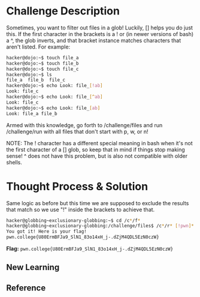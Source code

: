 # Challenge Description
Sometimes, you want to filter out files in a glob! Luckily, [] helps you do just this. If the first character in the brackets is a ! or (in newer versions of bash) a ^, the glob inverts, and that bracket instance matches characters that aren't listed. For example:
```bash
hacker@dojo:~$ touch file_a
hacker@dojo:~$ touch file_b
hacker@dojo:~$ touch file_c
hacker@dojo:~$ ls
file_a	file_b	file_c
hacker@dojo:~$ echo Look: file_[!ab]
Look: file_c
hacker@dojo:~$ echo Look: file_[^ab]
Look: file_c
hacker@dojo:~$ echo Look: file_[ab]
Look: file_a file_b
```
Armed with this knowledge, go forth to /challenge/files and run /challenge/run with all files that don't start with p, w, or n!

NOTE: The ! character has a different special meaning in bash when it's not the first character of a [] glob, so keep that in mind if things stop making sense! ^ does not have this problem, but is also not compatible with older shells.
# Thought Process & Solution
Same logic as before but this time we are supposed to exclude the results that match so we use "!" inside the brackets to achieve that.
```bash
hacker@globbing~exclusionary-globbing:~$ cd /c*/f*
hacker@globbing~exclusionary-globbing:/challenge/files$ /c*/r* [!pwn]*
You got it! Here is your flag!
pwn.college{U80ErmBFJa9_SlN1_83o14xH_j-.dZjM4QDL5EzN0czW}
```
**Flag:** `pwn.college{U80ErmBFJa9_SlN1_83o14xH_j-.dZjM4QDL5EzN0czW}`
## New Learning
## Reference
